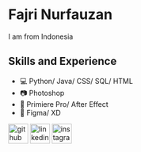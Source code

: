 # Fajri Nurfauzan
I am from Indonesia 

## Skills and Experience 
- 💻 Python/ Java/ CSS/ SQL/ HTML
- 📷 Photoshop
- 🎥 Primiere Pro/ After Effect 
- 📱 Figma/ XD


[<img src='https://cdn.jsdelivr.net/npm/simple-icons@3.0.1/icons/github.svg' alt='github' height='40'>](https://github.com/fajrinurf)  [<img src='https://cdn.jsdelivr.net/npm/simple-icons@3.0.1/icons/linkedin.svg' alt='linkedin' height='40'>](https://www.linkedin.com/in/fajri-nurfauzan-a13090900/)  [<img src='https://cdn.jsdelivr.net/npm/simple-icons@3.0.1/icons/instagram.svg' alt='instagram' height='40'>](https://www.instagram.com/_lahkokfajri/)  



